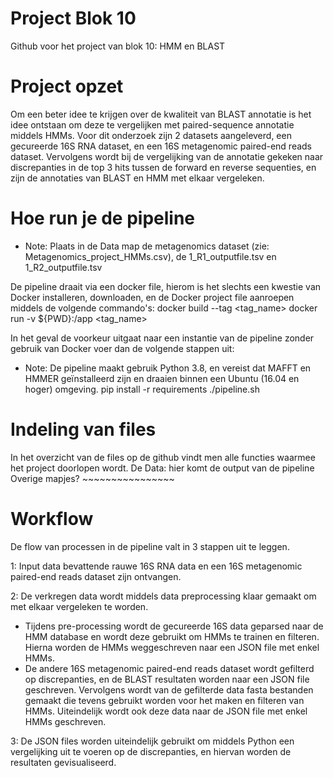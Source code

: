 # Project Blok 10 
Github voor het project van blok 10: HMM en BLAST

# Project opzet
Om een beter idee te krijgen over de kwaliteit van BLAST annotatie is het idee ontstaan om deze te vergelijken met paired-sequence annotatie middels HMMs. Voor dit onderzoek zijn 2 datasets aangeleverd, een gecureerde 16S RNA dataset, en een 16S metagenomic paired-end reads dataset. Vervolgens wordt bij de vergelijking van de annotatie gekeken naar discrepanties in de top 3 hits tussen de forward en reverse sequenties, en zijn de annotaties van BLAST en HMM met elkaar vergeleken. 

# Hoe run je de pipeline
- Note: Plaats in de Data map de metagenomics dataset (zie: Metagenomics_project_HMMs.csv), de 1_R1_outputfile.tsv en 1_R2_outputfile.tsv

De pipeline draait via een docker file, hierom is het slechts een kwestie van Docker installeren, downloaden, en de Docker project file aanroepen middels de volgende commando's:
docker build --tag <tag_name>
docker run -v ${PWD}:/app <tag_name>

In het geval de voorkeur uitgaat naar een instantie van de pipeline zonder gebruik van Docker voer dan de volgende stappen uit:
- Note: De pipeline maakt gebruik Python 3.8, en vereist dat MAFFT en HMMER geïnstalleerd zijn en draaien binnen een Ubuntu (16.04 en hoger) omgeving. 
pip install -r requirements
./pipeline.sh

# Indeling van files
In het overzicht van de files op de github vindt men alle functies waarmee het project doorlopen wordt. De 
Data: hier komt de output van de pipeline
Overige mapjes? ~~~~~~~~~~~~~~~~


# Workflow
De flow van processen in de pipeline valt in 3 stappen uit te leggen.

1: Input data bevattende rauwe 16S RNA data en een 16S metagenomic paired-end reads dataset zijn ontvangen.

2: De verkregen data wordt middels data preprocessing klaar gemaakt om met elkaar vergeleken te worden. 
  - Tijdens pre-processing wordt de gecureerde 16S data geparsed naar de HMM database en wordt deze gebruikt om HMMs te trainen en filteren. Hierna worden de HMMs weggeschreven naar een JSON file met enkel HMMs.
  - De andere 16S metagenomic paired-end reads dataset wordt gefilterd op discrepanties, en de BLAST resultaten worden naar een JSON file geschreven. Vervolgens wordt van de gefilterde data fasta bestanden gemaakt die tevens gebruikt worden voor het maken en filteren van HMMs. Uiteindelijk wordt ook deze data naar de JSON file met enkel HMMs geschreven. 

3: De JSON files worden uiteindelijk gebruikt om middels Python een vergelijking uit te voeren op de discrepanties, en hiervan worden de resultaten gevisualiseerd. 


